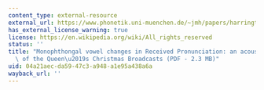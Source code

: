 ```yaml
---
content_type: external-resource
external_url: https://www.phonetik.uni-muenchen.de/~jmh/papers/harrington00.jipa.pdf
has_external_license_warning: true
license: https://en.wikipedia.org/wiki/All_rights_reserved
status: ''
title: "Monophthongal vowel changes in Received Pronunciation: an acoustic analysis\
  \ of the Queen\u2019s Christmas Broadcasts (PDF - 2.3 MB)"
uid: 04a21aec-da59-47c3-a948-a1e95a438a6a
wayback_url: ''
---
```

